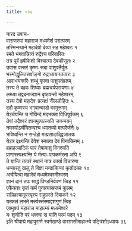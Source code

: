 ```yaml
---
title: ०३६

---
```

नारद उवाच-  
वाराणस्यां महाराज मध्यमेशं परात्परम्  
तस्मिन्स्थाने महादेवो देव्या सह महेश्वरः १  
रमते भगवान्नित्यं रुद्रैश्च परिवारितः  
तत्र पूर्वं हृषीकेशो विश्वात्मा देवकीसुतः २  
उवास वत्सरं कृष्णः सदा पाशुपतैर्युतः  
भस्मोद्धूलितसर्वाङ्गो रुद्राध्ययनतत्परः ३  
आराधयन्हरिः शम्भुं कृत्वा पाशुपतंव्रतम्  
तस्य ते बहवः शिष्याः ब्रह्मचर्यपरायणाः ४  
लब्ध्वा तद्वदनाज्ज्ञानं दृष्टवन्तो महेश्वरम्  
तस्य देवो महादेवः प्रत्यक्षं नीललोहितः ५  
ददौ कृष्णस्य भगवान्वरदो वरमुत्तमम्  
येऽर्चयन्ति च गोविन्दं मद्भक्ता विधिपूर्वकम् ६  
तेषां तदैश्वरं ज्ञानमुत्पत्स्यति जगन्मयम्  
नमस्योऽर्चयितव्यश्च ध्यातव्यो मत्परैर्जनैः ७  
भविष्यन्ति न सन्देहो मत्प्रसादाद्द्विजातयः  
येऽत्र द्रक्ष्यन्ति देवेशं स्नात्वा देवं पिनाकिनम् ८  
ब्रह्महत्यादिकं पापं तेषामाशु विनश्यति  
प्राणांस्त्यक्ष्यन्ति ये र्मत्याः पापकर्मरता अपि ९  
ते यान्ति तत्परं स्थानं नात्र कार्या विचारणा  
धन्यास्तु खलु ते विज्ञा मन्दाकिन्यां कृतोदकाः १०  
अर्चयित्वा महादेवं मध्यमेश्वरमीश्वरम्  
ज्ञानं दानं तपः श्राद्धं पिण्डनिर्वपणं त्विह ११  
एकैकशः कृतं कर्म पुनात्यासप्तमं कुलम्  
सन्निहत्यामुपस्पृश्य राहुग्रस्ते दिवाकरे १२  
यत्फलं लभते मर्त्त्यस्तस्माद्दशगुणं त्विह  
एवमुक्तं महाराज माहात्म्यं मध्यमेश्वरे  
यः शृणोति परं भक्त्या स याति परमं पदम् १३  
इति श्रीपाद्मे महापुराणे स्वर्गखण्डे वाराणसीमाहात्म्ये षट्त्रिंशोऽध्यायः ३६